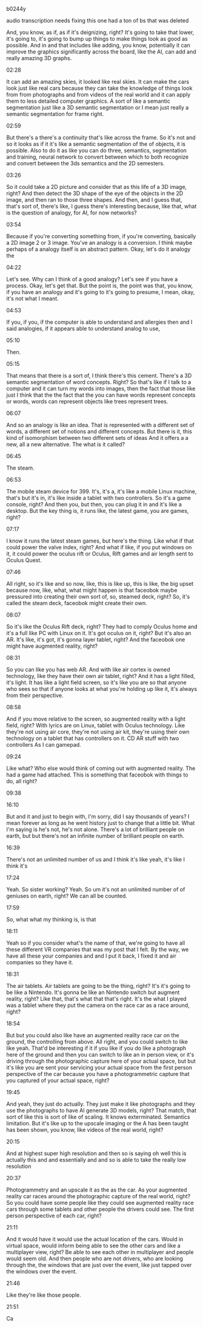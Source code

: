 b0244y

audio transcription needs fixing
this one had a ton of bs that was deleted
 
And, you know, as if, as if it's deignizing, right? It's going to take that lower, it's going to, it's going to bump up things to make things look as good as possible. And in and that includes like adding, you know, potentially it can improve the graphics significantly across the board, like the AI, can add and really amazing 3D graphs.

02:28

It can add an amazing skies, it looked like real skies. It can make the cars look just like real cars because they can take the knowledge of things look from from photographs and from videos of the real world and it can apply them to less detailed computer graphics. A sort of like a semantic segmentation just like a 3D semantic segmentation or I mean just really a semantic segmentation for frame right.

02:59

But there's a there's a continuity that's like across the frame. So it's not and so it looks as if it it's like a semantic segmentation of the of objects, it is possible. Also to do it as like you can do three, semantics, segmentation and training, neural network to convert between which to both recognize and convert between the 3ds semantics and the 2D semesters.

03:26

So it could take a 2D picture and consider that as this life of a 3D image, right? And then detect the 3D shape of the eye of the objects in the 2D image, and then ran to those three shapes. And then, and I guess that, that's sort of, there's like, I guess there's interesting because, like that, what is the question of analogy, for AI, for now networks?

03:54

Because if you're converting something from, if you're converting, basically a 2D image 2 or 3 image. You've an analogy is a conversion. I think maybe perhaps of a analogy itself is an abstract pattern. Okay, let's do it analogy the

04:22

Let's see. Why can I think of a good analogy? Let's see if you have a process. Okay, let's get that. But the point is, the point was that, you know, if you have an analogy and it's going to it's going to presume, I mean, okay, it's not what I meant.

04:53

If you, if you, if the computer is able to understand and allergies then and I said analogies, if it appears able to understand analog to use,

05:10

Then.

05:15

That means that there is a sort of, I think there's this cement. There's a 3D semantic segmentation of word concepts. Right? So that's like if I talk to a computer and it can turn my words into images, then the fact that those like just I think that the the fact that the you can have words represent concepts or words, words can represent objects like trees represent trees.

06:07

And so an analogy is like an idea. That is represented with a different set of words, a different set of notions and different concepts. But there is it, this kind of isomorphism between two different sets of ideas And it offers a a new, all a new alternative. The what is it called?

06:45

The steam.

06:53

The mobile steam device for 399. It's, it's a, it's like a mobile Linux machine, that's but it's in, it's like inside a tablet with two controllers. So it's a game console, right? And then you, but then, you can plug it in and it's like a desktop. But the key thing is, it runs like, the latest game, you are games, right?

07:17

I know it runs the latest steam games, but here's the thing. Like what if that could power the valve index, right? And what if like, if you put windows on it, it could power the oculus rift or Oculus, Rift games and air length sent to Oculus Quest.

07:46

All right, so it's like and so now, like, this is like up, this is like, the big upset because now, like, what, what might happen is that faceobok maybe pressured into creating their own sort of, so, steamed deck, right? So, it's called the steam deck, faceobok might create their own.

08:07

So it's like the Oculus Rift deck, right? They had to comply Oculus home and it's a full like PC with Linux on it. It's got oculus on it, right? But it's also an AR. It's like, it's got, it's gonna layer tablet, right? And the faceobok one might have augmented reality, right?

08:31

So you can like you has web AR. And with like air cortex is owned technology, like they have their own air tablet, right? And it has a light filled, it's light. It has like a light field screen, so it's like you are so that anyone who sees so that if anyone looks at what you're holding up like it, it's always from their perspective.

08:58

And if you move relative to the screen, so augmented reality with a light field, right? With lyrics are on Linux, tablet with Oculus technology. Like they're not using air core, they're not using air kit, they're using their own technology on a tablet that has controllers on it. CD AR stuff with two controllers As I can gamepad.

09:24

Like what? Who else would think of coming out with augmented reality. The had a game had attached. This is something that faceobok with things to do, all right?

09:38

16:10

But and it and just to begin with, I'm sorry, did I say thousands of years? I mean forever as long as he went history just to change that a little bit. What I'm saying is he's not, he's not alone. There's a lot of brilliant people on earth, but but there's not an infinite number of brilliant people on earth.

16:39

There's not an unlimited number of us and I think it's like yeah, it's like I think it's

17:24

Yeah. So sister working? Yeah. So um it's not an unlimited number of of geniuses on earth, right? We can all be counted.

17:59

So, what what my thinking is, is that

18:11

Yeah so if you consider what's the name of that, we're going to have all these different VR companies that was my post that I felt. By the way, we have all these your companies and and I put it back, I fixed it and air companies so they have it.

18:31

The air tablets. Air tablets are going to be the thing, right? It's it's going to be like a Nintendo. It's gonna be like an Nintendo switch but augment reality, right? Like that, that's what that that's right. It's the what I played was a tablet where they put the camera on the race car as a race around, right?

18:54

But but you could also like have an augmented reality race car on the ground, the controlling from above. All right, and you could switch to like like yeah. That'd be interesting if it if you like if you do like a photograph here of the ground and then you can switch to like an in person view, or it's driving through the photographic capture here of your actual space, but but it's like you are sent your servicing your actual space from the first person perspective of the car because you have a photogrammetric capture that you captured of your actual space, right?

19:45

And yeah, they just do actually. They just make it like photographs and they use the photographs to have AI generate 3D models, right? That match, that sort of like this is sort of like of scaling. It knows exterminated. Semantics limitation. But it's like up to the upscale imaging or the A has been taught has been shown, you know, like videos of the real world, right?

20:15

And at highest super high resolution and then so is saying oh well this is actually this and and essentially and and so is able to take the really low resolution

20:37

Photogrammetry and an upscale it as the as the car. As your augmented reality car races around the photographic capture of the real world, right? So you could have some people like they could see augmented reality race cars through some tablets and other people the drivers could see. The first person perspective of each car, right?

21:11

And it would have it would use the actual location of the cars. Would in virtual space, would inform being able to see the other cars and like a multiplayer view, right? Be able to see each other in multiplayer and people would seem old. And then people who are not drivers, who are looking through the, the windows that are just over the event, like just tapped over the windows over the event.

21:46

Like they're like those people.

21:51

Ca